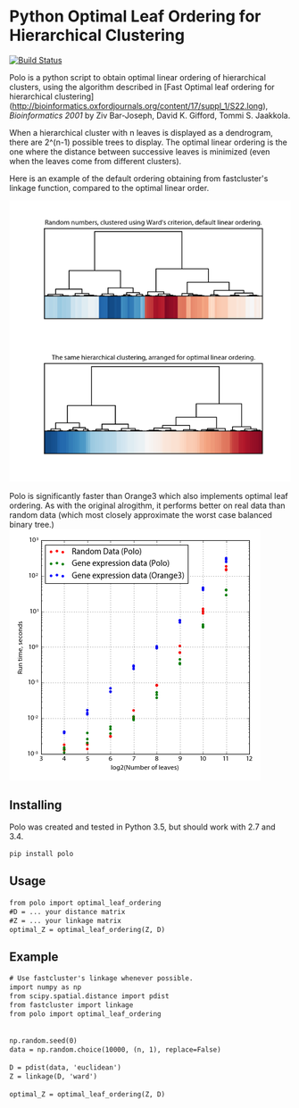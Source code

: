 Python Optimal Leaf Ordering for Hierarchical Clustering
========================================================

[![Build Status](https://travis-ci.org/dcroote/polo.svg?branch=master)](https://travis-ci.org/dcroote/polo)

Polo is a python script to obtain optimal linear ordering of hierarchical clusters, 
using the algorithm described in [Fast Optimal leaf ordering for hierarchical clustering]
(http://bioinformatics.oxfordjournals.org/content/17/suppl_1/S22.long), *Bioinformatics 2001*
by Ziv Bar-Joseph, David K. Gifford, Tommi S. Jaakkola.

When a hierarchical cluster with n leaves is displayed as a dendrogram, there are 
2^(n-1) possible trees to display. The optimal linear ordering is the one where the
distance between successive leaves is minimized (even when the leaves come from different
clusters).

Here is an example of the default ordering obtaining from fastcluster's linkage function,
compared to the optimal linear order.

![Comparison of default order with optimal order](./data/demo.png)

Polo is significantly faster than Orange3 which also implements optimal leaf ordering.
As with the original alrogithm, it performs better on real data than random data (which 
most closely approximate the worst case balanced binary tree.)
![Benchmark compared to Orange3](./data/bench.png)


Installing
----------
Polo was created and tested in Python 3.5, but should work with 2.7 and 3.4.

    pip install polo


Usage
-----

    from polo import optimal_leaf_ordering
    #D = ... your distance matrix
    #Z = ... your linkage matrix
    optimal_Z = optimal_leaf_ordering(Z, D)


Example
-------

    # Use fastcluster's linkage whenever possible. 
    import numpy as np
    from scipy.spatial.distance import pdist
    from fastcluster import linkage
    from polo import optimal_leaf_ordering


    np.random.seed(0)
    data = np.random.choice(10000, (n, 1), replace=False)

    D = pdist(data, 'euclidean')
    Z = linkage(D, 'ward')
    
    optimal_Z = optimal_leaf_ordering(Z, D)

